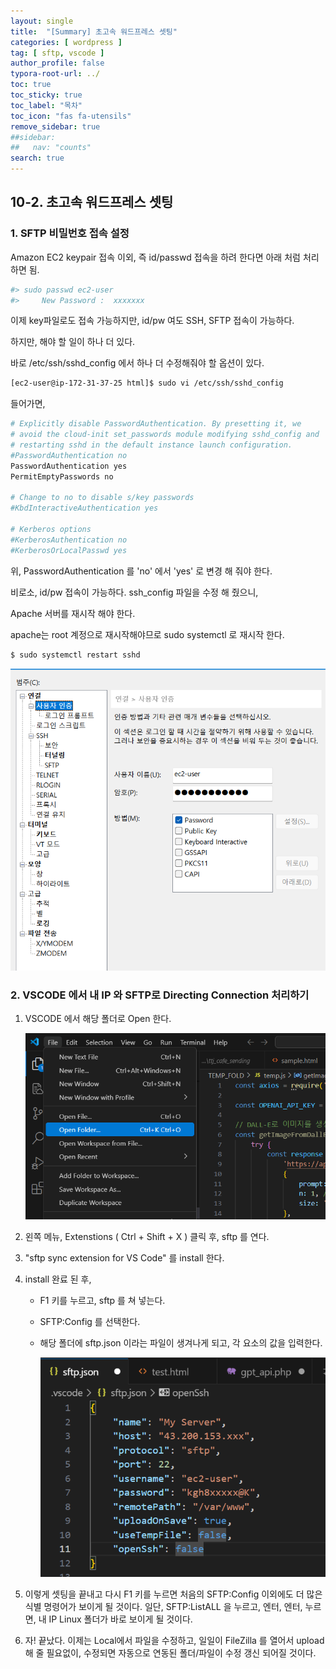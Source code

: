 ```yaml
---
layout: single
title:  "[Summary] 초고속 워드프레스 셋팅"
categories: [ wordpress ]
tag: [ sftp, vscode ]
author_profile: false
typora-root-url: ../
toc: true
toc_sticky: true
toc_label: "목차"
toc_icon: "fas fa-utensils" 
remove_sidebar: true
##sidebar:
##   nav: "counts"
search: true
---
```


## 10-2. 초고속 워드프레스 셋팅

### 1. SFTP 비밀번호 접속 설정

Amazon EC2 keypair 접속 이외, 즉 id/passwd 접속을 하려 한다면 아래 처럼 처리하면 됨.

```bash
#> sudo passwd ec2-user
#>     New Password :  xxxxxxx
```

이제 key파일로도 접속 가능하지만, id/pw 여도 SSH, SFTP 접속이 가능하다.

하지만, 해야 할 일이 하나 더 있다.

바로 /etc/ssh/sshd_config 에서 하나 더 수정해줘야 할 옵션이 있다.

```bash
[ec2-user@ip-172-31-37-25 html]$ sudo vi /etc/ssh/sshd_config
```

들어가면,

```bash
# Explicitly disable PasswordAuthentication. By presetting it, we
# avoid the cloud-init set_passwords module modifying sshd_config and
# restarting sshd in the default instance launch configuration.
#PasswordAuthentication no
PasswordAuthentication yes
PermitEmptyPasswords no

# Change to no to disable s/key passwords
#KbdInteractiveAuthentication yes

# Kerberos options
#KerberosAuthentication no
#KerberosOrLocalPasswd yes
```

위, PasswordAuthentication 를 'no' 에서 'yes' 로 변경 해 줘야 한다.

비로소, id/pw 접속이 가능하다. ssh_config 파일을 수정 해 줬으니, 

Apache 서버를 재시작 해야 한다.

apache는 root 계정으로 재시작해야므로 sudo systemctl 로 재시작 한다.

```bash
$ sudo systemctl restart sshd
```

![image-20250118111108781](/../images/2025-01-18-chapterSummary-01/image-20250118111108781.png)



### 2. VSCODE 에서 내 IP 와 SFTP로 Directing Connection 처리하기

1. VSCODE 에서 해당 폴더로 Open 한다.

   ![image-20250118111518604](/../images/2025-01-18-chapterSummary-01/image-20250118111518604.png)

2. 왼쪽 메뉴, Extenstions ( Ctrl + Shift + X ) 클릭 후, sftp 를 연다.

3. "sftp sync extension for VS Code" 를 install 한다.

4. install 완료 된 후,

   - F1 키를 누르고, sftp 를 쳐 넣는다.

   - SFTP:Config 를 선택한다.

   - 해당 폴더에 sftp.json 이라는 파일이 생겨나게 되고, 각 요소의 값을 입력한다.

     ![image-20250118112218912](/../images/2025-01-18-chapterSummary-01/image-20250118112218912.png)

5. 이렇게 셋팅을 끝내고 다시 F1 키를 누르면 처음의 SFTP:Config 이외에도 더 많은 식별 명령어가 보이게 될 것이다. 일단, SFTP:ListALL 을 누르고, 엔터, 엔터, 누르면, 내 IP Linux 폴더가 바로 보이게 될 것이다.
6. 자! 끝났다. 이제는 Local에서 파일을 수정하고, 일일이 FileZilla 를 열어서 upload 해 줄 필요없이, 수정되면 자동으로 연동된 폴더/파일이 수정 갱신 되어질 것이다.




